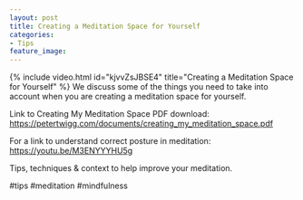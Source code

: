 ```yaml
---
layout: post
title: Creating a Meditation Space for Yourself
categories:
- Tips
feature_image: 
---
```


{% include video.html id="kjvvZsJBSE4" title="Creating a Meditation Space for Yourself" %}
We discuss some of the things you need to take into account when you are creating a meditation space for yourself. 


Link to Creating My Meditation Space PDF download: https://petertwigg.com/documents/creating_my_meditation_space.pdf 

For a link to understand correct posture in meditation: https://youtu.be/M3ENYYYHU5g 

Tips, techniques & context to help improve your meditation. 

#tips #meditation #mindfulness


